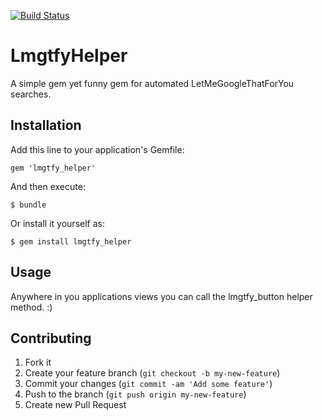 [![Build Status](https://travis-ci.org/ja999/lmgtfy_helper.svg?branch=master)](https://travis-ci.org/ja999/lmgtfy_helper)
# LmgtfyHelper

A simple gem yet funny gem for automated LetMeGoogleThatForYou searches.

## Installation

Add this line to your application's Gemfile:

    gem 'lmgtfy_helper'

And then execute:

    $ bundle

Or install it yourself as:

    $ gem install lmgtfy_helper

## Usage

Anywhere in you applications views you can call the lmgtfy_button helper method. :)

## Contributing

1. Fork it
2. Create your feature branch (`git checkout -b my-new-feature`)
3. Commit your changes (`git commit -am 'Add some feature'`)
4. Push to the branch (`git push origin my-new-feature`)
5. Create new Pull Request
